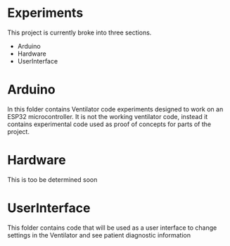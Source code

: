 # Experiments
This project is currently broke into three sections.

- Arduino
- Hardware
- UserInterface

# Arduino
In this folder contains Ventilator code experiments designed to work on an ESP32 microcontroller. It is not the working ventilator code, instead it contains experimental code used as proof of concepts for parts of the project.

# Hardware
This is too be determined soon

# UserInterface
This folder contains code that will be used as a user interface to change settings in the Ventilator and see patient diagnostic information
